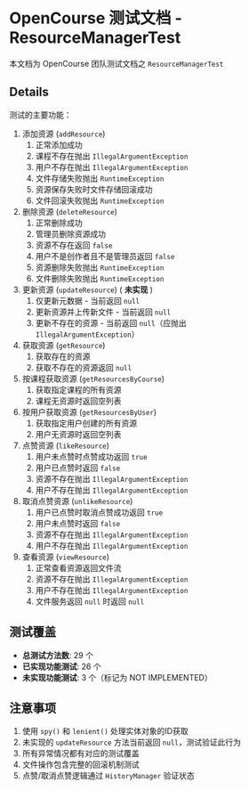 # OpenCourse 测试文档 - ResourceManagerTest

本文档为 OpenCourse 团队测试文档之 `ResourceManagerTest`

## Details

测试的主要功能：

1. 添加资源 (`addResource`)
   1. 正常添加成功
   2. 课程不存在抛出 `IllegalArgumentException`
   3. 用户不存在抛出 `IllegalArgumentException`
   4. 文件存储失败抛出 `RuntimeException`
   5. 资源保存失败时文件存储回滚成功
   6. 文件回滚失败抛出 `RuntimeException`
2. 删除资源 (`deleteResource`)
   1. 正常删除成功
   2. 管理员删除资源成功
   3. 资源不存在返回 `false`
   4. 用户不是创作者且不是管理员返回 `false`
   5. 资源删除失败抛出 `RuntimeException`
   6. 文件删除失败抛出 `RuntimeException`
3. 更新资源 (`updateResource`) ( **未实现** )
   1. 仅更新元数据 - 当前返回 `null`
   2. 更新资源并上传新文件 - 当前返回 `null`
   3. 更新不存在的资源 - 当前返回 `null`（应抛出 `IllegalArgumentException`）
4. 获取资源 (`getResource`)
   1. 获取存在的资源
   2. 获取不存在的资源返回 `null`
5. 按课程获取资源 (`getResourcesByCourse`)
   1. 获取指定课程的所有资源
   2. 课程无资源时返回空列表
6. 按用户获取资源 (`getResourcesByUser`)
   1. 获取指定用户创建的所有资源
   2. 用户无资源时返回空列表
7. 点赞资源 (`likeResource`)
   1. 用户未点赞时点赞成功返回 `true`
   2. 用户已点赞时返回 `false`
   3. 资源不存在抛出 `IllegalArgumentException`
   4. 用户不存在抛出 `IllegalArgumentException`
8. 取消点赞资源 (`unlikeResource`)
   1. 用户已点赞时取消点赞成功返回 `true`
   2. 用户未点赞时返回 `false`
   3. 资源不存在抛出 `IllegalArgumentException`
   4. 用户不存在抛出 `IllegalArgumentException`
9. 查看资源 (`viewResource`)
   1. 正常查看资源返回文件流
   2. 资源不存在抛出 `IllegalArgumentException`
   3. 用户不存在抛出 `IllegalArgumentException`
   4. 文件服务返回 `null` 时返回 `null`

## 测试覆盖

- **总测试方法数**: 29 个
- **已实现功能测试**: 26 个
- **未实现功能测试**: 3 个（标记为 NOT IMPLEMENTED）

## 注意事项

1. 使用 `spy()` 和 `lenient()` 处理实体对象的ID获取
2. 未实现的 `updateResource` 方法当前返回 `null`，测试验证此行为
3. 所有异常情况都有对应的测试覆盖
4. 文件操作包含完整的回滚机制测试
5. 点赞/取消点赞逻辑通过 `HistoryManager` 验证状态
